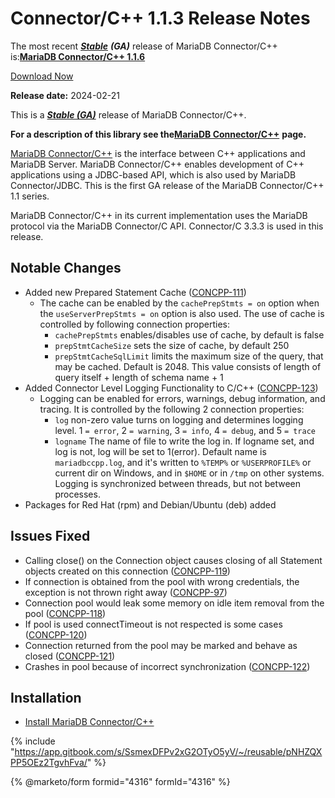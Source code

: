 # Connector/C++ 1.1.3 Release Notes

The most recent [_**Stable**_](../../../community-server/about/release-criteria.md) _**(GA)**_ release of MariaDB Connector/C++ is:[**MariaDB Connector/C++ 1.1.6**](1.1.6.md)

[Download Now](https://mariadb.com/downloads/connectors/connectors-data-access/cpp-connector)

**Release date:** 2024-02-21

This is a [_**Stable (GA)**_](../../../community-server/about/release-criteria.md) release of MariaDB Connector/C++.

**For a description of this library see the**[**MariaDB Connector/C++**](https://app.gitbook.com/s/CjGYMsT2MVP4nd3IyW2L/mariadb-connector-cpp) **page.**

[MariaDB Connector/C++](https://github.com/mariadb-corporation/docs-release-notes/blob/test/en/about-mariadb-connector-cpp/README.md) is the interface between C++ applications and MariaDB Server. MariaDB Connector/C++ enables development of C++ applications using a JDBC-based API, which is also used by MariaDB Connector/JDBC. This is the first GA release of the MariaDB Connector/C++ 1.1 series.

MariaDB Connector/C++ in its current implementation uses the MariaDB protocol via the MariaDB Connector/C API. Connector/C 3.3.3 is used in this release.

## Notable Changes

* Added new Prepared Statement Cache ([CONCPP-111](https://jira.mariadb.org/browse/CONCPP-111))
  * The cache can be enabled by the `cachePrepStmts = on` option when the `useServerPrepStmts = on` option is also used. The use of cache is controlled by following connection properties:
    * `cachePrepStmts` enables/disables use of cache, by default is false
    * `prepStmtCacheSize` sets the size of cache, by default 250
    * `prepStmtCacheSqlLimit` limits the maximum size of the query, that may be cached. Default is 2048. This value consists of length of query itself + length of schema name + 1
* Added Connector Level Logging Functionality to C/C++ ([CONCPP-123](https://jira.mariadb.org/browse/CONCPP-123))
  * Logging can be enabled for errors, warnings, debug information, and tracing. It is controlled by the following 2 connection properties:
    * `log` non-zero value turns on logging and determines logging level. 1 `= error`, 2 `= warning`, 3 `= info`, 4 `= debug`, and 5 `= trace`
    * `logname` The name of file to write the log in. If logname set, and log is not, log will be set to 1(error). Default name is `mariadbccpp.log`, and it's written to `%TEMP%` or `%USERPROFILE%` or current dir on Windows, and in `$HOME` or in `/tmp` on other systems. Logging is synchronized between threads, but not between processes.
* Packages for Red Hat (rpm) and Debian/Ubuntu (deb) added

## Issues Fixed

* Calling close() on the Connection object causes closing of all Statement objects created on this connection ([CONCPP-119](https://jira.mariadb.org/browse/CONCPP-119))
* If connection is obtained from the pool with wrong credentials, the exception is not thrown right away ([CONCPP-97](https://jira.mariadb.org/browse/CONCPP-97))
* Connection pool would leak some memory on idle item removal from the pool ([CONCPP-118](https://jira.mariadb.org/browse/CONCPP-118))
* If pool is used connectTimeout is not respected is some cases ([CONCPP-120](https://jira.mariadb.org/browse/CONCPP-120))
* Connection returned from the pool may be marked and behave as closed ([CONCPP-121](https://jira.mariadb.org/browse/CONCPP-121))
* Crashes in pool because of incorrect synchronization ([CONCPP-122](https://jira.mariadb.org/browse/CONCPP-122))

## Installation

* [Install MariaDB Connector/C++](https://app.gitbook.com/s/CjGYMsT2MVP4nd3IyW2L/mariadb-connector-cpp/install-mariadb-connector-cpp)

{% include "https://app.gitbook.com/s/SsmexDFPv2xG2OTyO5yV/~/reusable/pNHZQXPP5OEz2TgvhFva/" %}

{% @marketo/form formid="4316" formId="4316" %}
